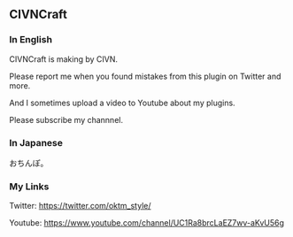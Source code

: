 ## CIVNCraft


### In English

CIVNCraft is making by CIVN.

Please report me when you found mistakes from this plugin on Twitter and more.

And I sometimes upload a video to Youtube about my plugins.

Please subscribe my channnel.

### In Japanese

おちんぽ。

### My Links

Twitter: https://twitter.com/oktm_style/

Youtube: https://www.youtube.com/channel/UC1Ra8brcLaEZ7wv-aKvU56g
